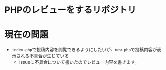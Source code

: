 # PHPのレビューをするリポジトリ

# 現在の問題

* `index.php`で投稿内容を閲覧できるようにしたいが、`new.php`で投稿内容が表示される不具合が生じている
    * issueに不具合について書いたのでレビュー内容を書きます。

